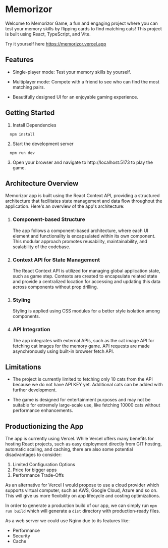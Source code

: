 # Memorizor

Welcome to Memorizor Game, a fun and engaging project where you can test your memory skills by flipping cards to find matching cats! This project is built using React, TypeScript, and Vite.

Try it yourself here https://memorizor.vercel.app

## Features

- Single-player mode: Test your memory skills by yourself.

- Multiplayer mode: Compete with a friend to see who can find the most matching pairs.

- Beautifully designed UI for an enjoyable gaming experience.

## Getting Started

1. Install Dependencies

```
  npm install
```

2. Start the development server

```
  npm run dev
```

3. Open your browser and navigate to http://localhost:5173 to play the game.

## Architecture Overview

Memorizor app is built using the React Context API, providing a structured architecture that facilitates state management and data flow throughout the application. Here's an overview of the app's architecture:

1. ### Component-based Structure

   The app follows a component-based architecture, where each UI element and functionality is encapsulated within its own component. This modular approach promotes reusability, maintainability, and scalability of the codebase.

2. ### Context API for State Management

   The React Context API is utilized for managing global application state, such as game step. Contexts are created to encapsulate related state and provide a centralized location for accessing and updating this data across components without prop drilling.

3. ### Styling

   Styling is applied using CSS modules for a better style isolation among components.

4. ### API Integration

   The app integrates with external APIs, such as the cat image API for fetching cat images for the memory game. API requests are made asynchronously using built-in browser fetch API.

## Limitations

- The project is currently limited to fetching only 10 cats from the API because we do not have API KEY yet. Additional cats can be added with further development.

- The game is designed for entertainment purposes and may not be suitable for extremely large-scale use, like fetching 10000 cats without performance enhancements.

## Productionizing the App

The app is currently using Vercel. While Vercel offers many benefits for hosting React projects, such as easy deployment directly from GIT hosting, automatic scaling, and caching, there are also some potential disadvantages to consider:

1. Limited Configuration Options
2. Price for bigger apps
3. Performance Trade-Offs

As an alternative for Vercel I would propose to use a cloud provider which supports virtual computer, such as AWS, Google Cloud, Azure and so on. This will give us more flexibility on app lifecycle and costing optimizations.

In order to generate a production build of our app, we can simply run `npm run build` which will generate a `dist` directory with production-ready files.

As a web server we could use Nginx due to its features like:

- Performance
- Security
- Cache
